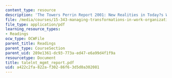 ```yaml
---
content_type: resource
description: 'The Towers Perrin Report 2001: New Realities in Today?s Workforce'
file: /media/courses/15-343-managing-transformations-in-work-organizations-and-society-spring-2002/a422c2fa822af30286f63d5d0a302081_talelnt_mgmt_report.pdf
file_type: application/pdf
learning_resource_types:
- Readings
ocw_type: OCWFile
parent_title: Readings
parent_type: CourseSection
parent_uid: 289e1361-dc93-773a-ed47-e6a99d4f1f9a
resourcetype: Document
title: talelnt_mgmt_report.pdf
uid: a422c2fa-822a-f302-86f6-3d5d0a302081
---
```


